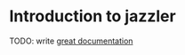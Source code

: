 # Introduction to jazzler

TODO: write [great documentation](http://jacobian.org/writing/what-to-write/)
